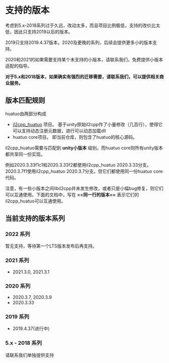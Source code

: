 # 支持的版本

考虑到5.x-2018系列过于久远，改动太多，而且项目比例极低，支持的改价比太低，因此只支持2019以后的版本。

2019只支持2019.4.37版本。2020及更晚的系列，后续会提供更多小的版本支持。

2020和2021的如果需要支持某个未支持的小版本，请联系我们，免费提供小版本适配的指导。

**对于5.x和2018版本，如果确实有强烈的迁移需要，请联系我们，可以提供相关商业服务。**

## 版本匹配规则

huatuo由两部分构成

- [il2cpp_huatuo](https://github.com/pirunxi/il2cpp_huatuo) 项目。 基于unity原始il2cpp作了小量修改（几百行），使得它可以支持动态注册元数据，进行可以动态加载dll
- huatuo core项目。 即当前仓库，则包含了huatuo的核心源码。

il2cpp_huatuo需要与匹配到 **unity小版本** 级别。而huatuo core则所有unity版本都共享同一份实现。

例如2020.3.33f1c1和2020.3.33f2都使用il2cpp_huatuo 2020.3.33分支。 2020.3.7f1使用il2cpp_huatuo 2020.3.7分支。但它们都使用同一份huatuo core代码。

注意，有一些小版本之间libil2cpp并未发生修改，或者只是小幅bug修复，则它们可以互通使用。下面的文档中，写在 **==同一行的版本==** 表示它们的il2cpp_huatuo可以互通使用。

## 当前支持的版本系列

### 2022 系列

暂无支持，等待第一个LTS版本发布后再支持。

### 2021 系列

- 2021.3.0, 2021.3.1

### 2020 系列

- 2020.3.7, 2020.3.9
- 2020.3.33

### 2019 系列

- 2019.4.37(进行中)

### 5.x - 2018 系列

请联系我们单独提供支持
